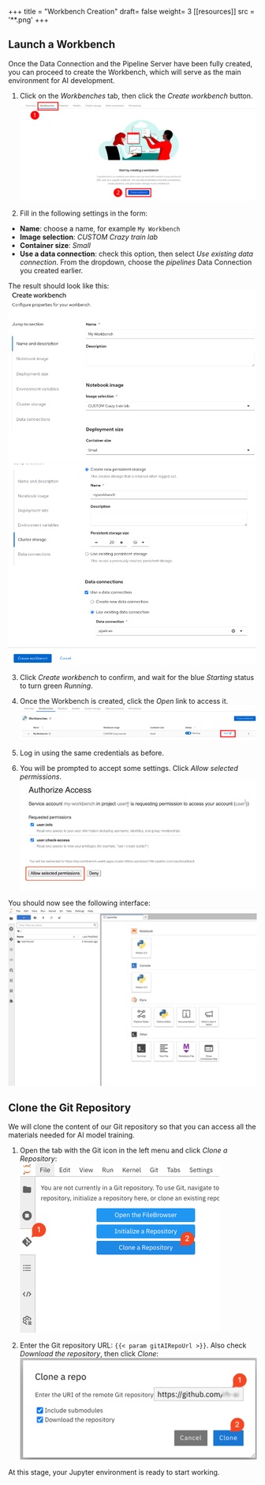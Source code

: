 +++
title = "Workbench Creation"
draft= false
weight= 3
[[resources]]
  src = '**.png'
+++

## Launch a Workbench

Once the Data Connection and the Pipeline Server have been fully created, you can proceed to create the Workbench, which will serve as the main environment for AI development.

1. Click on the *Workbenches* tab, then click the *Create workbench* button.  
![02-03-create-wb.png](02-03-create-wb.png)

2. Fill in the following settings in the form:  
- **Name**: choose a name, for example `My Workbench`  
- **Image selection**: *CUSTOM Crazy train lab*  
- **Container size**: *Small*  
- **Use a data connection**: check this option, then select *Use existing data connection*. From the dropdown, choose the *pipelines* Data Connection you created earlier.  

The result should look like this:  
![02-02-launch-workbench-01.png](02-02-launch-workbench-01.png)  
![02-02-launch-workbench-02.png](02-02-launch-workbench-02.png)

3. Click *Create workbench* to confirm, and wait for the blue *Starting* status to turn green *Running*.

4. Once the Workbench is created, click the *Open* link to access it.  
![02-03-open-link.png](02-03-open-link.png)

5. Log in using the same credentials as before.

6. You will be prompted to accept some settings. Click *Allow selected permissions*.  
![02-02-accept.png](02-02-accept.png)  

You should now see the following interface:  
![02-02-jupyter.png](02-02-jupyter.png)

## Clone the Git Repository

We will clone the content of our Git repository so that you can access all the materials needed for AI model training.

1. Open the tab with the Git icon in the left menu and click *Clone a Repository*:  
![git-clone-1.png](git-clone-1.png)

2. Enter the Git repository URL: ``{{< param gitAIRepoUrl >}}``. Also check *Download the repository*, then click *Clone*:  
![git-clone-2.png](git-clone-2.png)

At this stage, your Jupyter environment is ready to start working.
